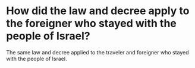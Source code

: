 # How did the law and decree apply to the foreigner who stayed with the people of Israel?

The same law and decree applied to the traveler and foreigner who stayed with the people of Israel.
